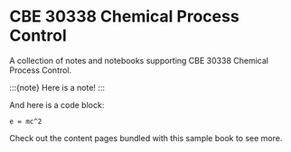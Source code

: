 # CBE 30338 Chemical Process Control

A collection of notes and notebooks supporting CBE 30338 Chemical Process Control.

:::{note}
Here is a note!
:::

And here is a code block:

```
e = mc^2
```

Check out the content pages bundled with this sample book to see more.
